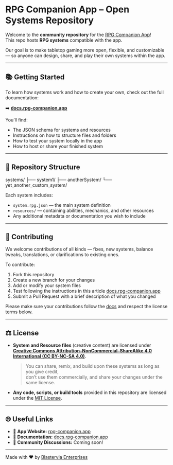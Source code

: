 # RPG Companion App – Open Systems Repository

Welcome to the **community repository** for the [RPG Companion App](https://rpg-companion.app)!  
This repo hosts **RPG systems** compatible with the app.

Our goal is to make tabletop gaming more open, flexible, and customizable — so anyone can design, share, and play their own systems within the app.

---

## 📚 Getting Started

To learn how systems work and how to create your own, check out the full documentation:

➡️ [**docs.rpg-companion.app**](https://docs.rpg-companion.app)

You’ll find:

- The JSON schema for systems and resources
- Instructions on how to structure files and folders  
- How to test your system locally in the app  
- How to host or share your finished system

---

## 🧩 Repository Structure

systems/
├── system1/
├── anotherSystem/
└── yet_another_custom_system/

Each system includes:

- `system.rpg.json` — the main system definition  
- `resources/` — containing abilities, mechanics, and other resources  
- Any additional metadata or documentation you wish to include

---

## 🤝 Contributing

We welcome contributions of all kinds — fixes, new systems, balance tweaks, translations, or clarifications to existing ones.

To contribute:

1. Fork this repository  
2. Create a new branch for your changes  
3. Add or modify your system files
4. Test following the instructions in this article [docs.rpg-companion.app](https://docs.rpg-companion.app/GettingStarted/UsingTheDevTool)
5. Submit a Pull Request with a brief description of what you changed

Please make sure your contributions follow the [docs](https://docs.rpg-companion.app) and respect the license terms below.

---

## ⚖️ License

- **System and Resource files** (creative content) are licensed under  
  [**Creative Commons Attribution–NonCommercial–ShareAlike 4.0 International (CC BY-NC-SA 4.0)**](https://creativecommons.org/licenses/by-nc-sa/4.0/).

  > You can share, remix, and build upon these systems as long as you give credit,  
  > don’t use them commercially, and share your changes under the same license.

- **Any code, scripts, or build tools** provided in this repository are licensed under the [MIT License](LICENSE).

---

## 🌐 Useful Links

- 📱 **App Website:** [rpg-companion.app](https://rpg-companion.app)  
- 📖 **Documentation:** [docs.rpg-companion.app](https://docs.rpg-companion.app)  
- 💬 **Community Discussions:** Coming soon!

---

Made with ❤️ by [Blastervla Enterprises](https://blastervla.com)